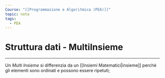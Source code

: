 ```yaml
---
Course: "[[Programmazione e Algoritmica (PEA)]]"
topic: nota
tags:
  - PEA
---
```


# Struttura dati - MultiInsieme
---
Un _Multi Insieme_ si differenzia da un [[Insiemi Matematici|insieme]] perchè gli elementi sono ordinati e possono essere ripetuti; 